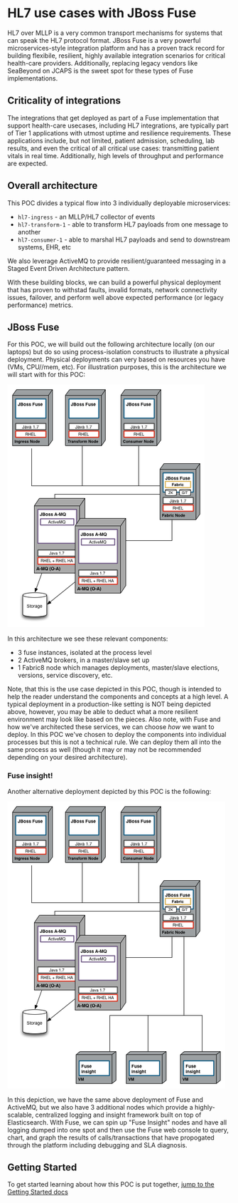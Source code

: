# HL7 use cases with JBoss Fuse

HL7 over MLLP is a very common transport mechanisms for systems that can speak the HL7 protocol format. JBoss Fuse is a very powerful microservices-style integration platform and has a proven track record for building flexibile, resilient, highly available integration scenarios for critical health-care providers. Additionally, replacing legacy vendors like SeaBeyond on JCAPS is the sweet spot for these types of Fuse implementations. 

## Criticality of integrations
The integrations that get deployed as part of a Fuse implementation that support health-care usecases, including HL7 integrations, are typically part of Tier 1 applications with utmost uptime and resilience requirements. These applications include, but not limited, patient admission, scheduling, lab results, and even the critical of all critical use cases: transmitting patient vitals in real time. Additionally, high levels of throughput and performance are expected.   

## Overall architecture
This POC divides a typical flow into 3 individually deployable microservices:

* `hl7-ingress` - an MLLP/HL7 collector of events
* `hl7-transform-1` - able to transform HL7 payloads from one message to another
* `hl7-consumer-1` - able to marshal HL7 payloads and send to downstream systems, EHR, etc

We also leverage ActiveMQ to provide resilient/guaranteed messaging in a Staged Event Driven Architecture pattern. 
 
With these building blocks, we can build a powerful physical deployment that has proven to withstad faults, invalid formats, network connectivity issues, failover, and perform well above expected performance (or legacy performance) metrics. 

## JBoss Fuse 
For this POC, we will build out the following architecture locally (on our laptops) but do so using process-isolation constructs to illustrate a physical deployment. Physical deployments can very based on resources you have (VMs, CPU//mem, etc). For illustration purposes, this is the architecture we will start with for this POC:

![sample architecture](docs/images/example-arch.png)

In this architecture we see these relevant components:

* 3 fuse instances, isolated at the process level
* 2 ActiveMQ brokers, in a master/slave set up
* 1 Fabric8 node which manages deployments, master/slave elections, versions, service discovery, etc.

Note, that this is the use case depicted in this POC, though is intended to help the reader understand the components and concepts at a high level. A typical deployment in a production-like setting is NOT being depicted above, however, you may be able to deduct what a more resilient environment may look like based on the pieces. Also note, with Fuse and how we've architected these services, we can choose *how* we want to deploy. In this POC we've chosen to deploy the components into individual processes but this is not a technical rule. We can deploy them all into the same process as well (though it may or may not be recommended depending on your desired architecture).

### Fuse insight!
Another alternative deployment depicted by this POC is the following:

![sample architecture](docs/images/insight-arch.png)

In this depiction, we have the same above deployment of Fuse and ActiveMQ, but we also have 3 additional nodes which provide a highly-scalable, centralized logging and insight framework built on top of Elasticsearch. With Fuse, we can spin up "Fuse Insight" nodes and have all logging dumped into one spot and then use the Fuse web console to query, chart, and graph the results of calls/transactions that have propogated through the platform including debugging and SLA diagnosis. 

## Getting Started
To get started learning about how this POC is put together, [jump to the Getting Started docs](docs/getting-started.md)

